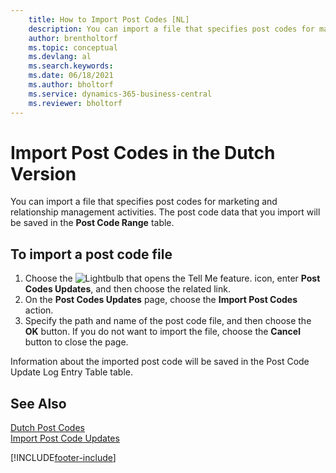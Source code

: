 ```yaml
---
    title: How to Import Post Codes [NL]
    description: You can import a file that specifies post codes for marketing and relationship management activities. The data will be saved in the Post Code Range table.
    author: brentholtorf
    ms.topic: conceptual
    ms.devlang: al
    ms.search.keywords:
    ms.date: 06/18/2021
    ms.author: bholtorf
    ms.service: dynamics-365-business-central
    ms.reviewer: bholtorf
---
```

# Import Post Codes in the Dutch Version
You can import a file that specifies post codes for marketing and relationship management activities. The post code data that you import will be saved in the **Post Code Range** table.  

## To import a post code file  

1.  Choose the ![Lightbulb that opens the Tell Me feature.](../../media/ui-search/search_small.png "Tell me what you want to do") icon, enter **Post Codes Updates**, and then choose the related link.  
2.  On the **Post Codes Updates** page, choose the **Import Post Codes** action.  
3.  Specify the path and name of the post code file, and then choose the **OK** button. If you do not want to import the file, choose the **Cancel** button to close the page.  

Information about the imported post code will be saved in the Post Code Update Log Entry Table table.  

## See Also  
 [Dutch Post Codes](dutch-post-codes.md)   
 [Import Post Code Updates](how-to-import-post-code-updates.md)


[!INCLUDE[footer-include](../../includes/footer-banner.md)]